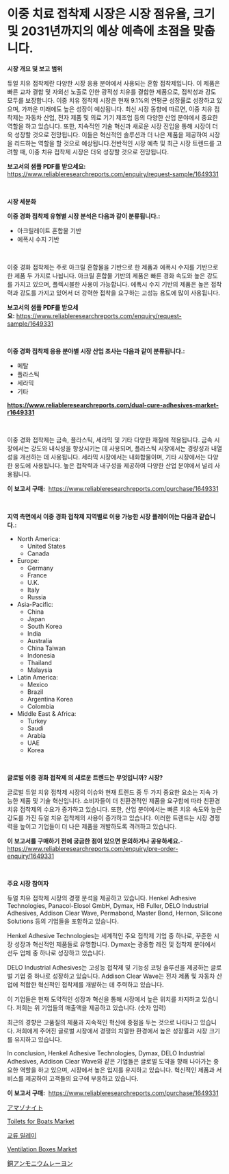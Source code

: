 <p><h1>이중 치료 접착제 시장은 시장 점유율, 크기 및 2031년까지의 예상 예측에 초점을 맞춥니다.</h1></p><p><strong>시장 개요 및 보고 범위</strong></p>
<p><p>듀얼 치유 접착제란 다양한 시장 응용 분야에서 사용되는 혼합 접착제입니다. 이 제품은 빠른 교차 결합 및 자외선 노출로 인한 광적성 치유를 결합한 제품으로, 접착성과 강도 모두를 보장합니다. 이중 치유 접착제 시장은 현재 9.1%의 연평균 성장률로 성장하고 있으며, 가까운 미래에도 높은 성장이 예상됩니다. 최신 시장 동향에 따르면, 이중 치유 접착제는 자동차 산업, 전자 제품 및 의료 기기 제조업 등의 다양한 산업 분야에서 중요한 역할을 하고 있습니다. 또한, 지속적인 기술 혁신과 새로운 시장 진입을 통해 시장이 더욱 성장할 것으로 전망됩니다. 이들은 혁신적인 솔루션과 더 나은 제품을 제공하여 시장을 리드하는 역할을 할 것으로 예상됩니다.전반적인 시장 예측 및 최근 시장 트렌드를 고려할 때, 이중 치유 접착제 시장은 더욱 성장할 것으로 전망됩니다.</p></p>
<p><strong>보고서의 샘플 PDF를 받으세요:</strong> <a href="https://www.reliableresearchreports.com/enquiry/request-sample/1649331">https://www.reliableresearchreports.com/enquiry/request-sample/1649331</a></p>
<p>&nbsp;</p>
<p><strong>시장 세분화</strong></p>
<p><strong>이중 경화 접착제 유형별 시장 분석은 다음과 같이 분류됩니다.:</strong></p>
<p><ul><li>아크릴레이트 혼합물 기반</li><li>에폭시 수지 기반</li></ul></p>
<p>&nbsp;</p>
<p><p>이중 경화 접착제는 주로 아크릴 혼합물을 기반으로 한 제품과 에폭시 수지를 기반으로 한 제품 두 가지로 나뉩니다. 아크릴 혼합물 기반의 제품은 빠른 경화 속도와 높은 강도를 가지고 있으며, 플렉시블한 사용이 가능합니다. 에폭시 수지 기반의 제품은 높은 접착력과 강도를 가지고 있어서 더 강력한 접착을 요구하는 고성능 용도에 많이 사용됩니다.</p></p>
<p><strong>보고서의 샘플 PDF를 받으세요:</strong>&nbsp;<a href="https://www.reliableresearchreports.com/enquiry/request-sample/1649331">https://www.reliableresearchreports.com/enquiry/request-sample/1649331</a></p>
<p>&nbsp;</p>
<p><strong> 이중 경화 접착제 응용 분야별 시장 산업 조사는 다음과 같이 분류됩니다.:</strong></p>
<p><ul><li>메탈</li><li>플라스틱</li><li>세라믹</li><li>기타</li></ul></p>
<p><strong><a href="https://www.reliableresearchreports.com/dual-cure-adhesives-market-r1649331">https://www.reliableresearchreports.com/dual-cure-adhesives-market-r1649331</a></strong></p>
<p>&nbsp;</p>
<p><p>이중 경화 접착제는 금속, 플라스틱, 세라믹 및 기타 다양한 재질에 적용됩니다. 금속 시장에서는 강도와 내식성을 향상시키는 데 사용되며, 플라스틱 시장에서는 경량성과 내열성을 개선하는 데 사용됩니다. 세라믹 시장에서는 내화합물이며, 기타 시장에서는 다양한 용도에 사용됩니다. 높은 접착력과 내구성을 제공하여 다양한 산업 분야에서 널리 사용됩니다.</p></p>
<p><strong>이 보고서 구매:</strong>&nbsp; <a href="https://www.reliableresearchreports.com/purchase/1649331">https://www.reliableresearchreports.com/purchase/1649331</a></p>
<p>&nbsp;</p>
<p><strong>지역 측면에서 이중 경화 접착제 지역별로 이용 가능한 시장 플레이어는 다음과 같습니다.:</strong></p>
<p><ul>
    <li>
        North America:
        <ul>
            <li>United States</li>
            <li>Canada</li>
        </ul>
    </li>
    <li>
        Europe:
        <ul>
            <li>Germany</li>
            <li>France</li>
            <li>U.K.</li>
            <li>Italy</li>
            <li>Russia</li>
        </ul>
    </li>
    <li>
        Asia-Pacific:
        <ul>
            <li>China</li>
            <li>Japan</li>
            <li>South Korea</li>
            <li>India</li>
            <li>Australia</li>
            <li>China Taiwan</li>
            <li>Indonesia</li>
            <li>Thailand</li>
            <li>Malaysia</li>
        </ul>
    </li>
    <li>
        Latin America:
        <ul>
            <li>Mexico</li>
            <li>Brazil</li>
            <li>Argentina Korea</li>
            <li>Colombia</li>
        </ul>
    </li>
    <li>
        Middle East & Africa:
        <ul>
            <li>Turkey</li>
            <li>Saudi</li>
            <li>Arabia</li>
            <li>UAE</li>
            <li>Korea</li>
        </ul>
    </li>
    </ul></p>
<p>&nbsp;</p>
<p><strong>글로벌 이중 경화 접착제 의 새로운 트렌드는 무엇입니까? 시장?</strong></p>
<p><p>글로벌 듀얼 치유 접착제 시장의 이슈와 현재 트렌드 중 두 가지 중요한 요소는 지속 가능한 제품 및 기술 혁신입니다. 소비자들이 더 친환경적인 제품을 요구함에 따라 친환경 치유 접착제의 수요가 증가하고 있습니다. 또한, 산업 분야에서는 빠른 치유 속도와 높은 강도를 가진 듀얼 치유 접착제의 사용이 증가하고 있습니다. 이러한 트렌드는 시장 경쟁력을 높이고 기업들이 더 나은 제품을 개발하도록 격려하고 있습니다.</p></p>
<p><strong>이 보고서를 구매하기 전에 궁금한 점이 있으면 문의하거나 공유하세요.</strong>- <a href="https://www.reliableresearchreports.com/enquiry/pre-order-enquiry/1649331">https://www.reliableresearchreports.com/enquiry/pre-order-enquiry/1649331</a></p>
<p>&nbsp;</p>
<p><strong>주요 시장 참여자</strong></p>
<p><p>듀얼 치유 접착제 시장의 경쟁 분석을 제공하고 있습니다. Henkel Adhesive Technologies, Panacol-Elosol GmbH, Dymax, HB Fuller, DELO Industrial Adhesives, Addison Clear Wave, Permabond, Master Bond, Hernon, Silicone Solutions 등의 기업들을 포함하고 있습니다. </p><p>Henkel Adhesive Technologies는 세계적인 주요 접착제 기업 중 하나로, 꾸준한 시장 성장과 혁신적인 제품들로 유명합니다. Dymax는 광중합 레진 및 접착제 분야에서 선두 업체 중 하나로 성장하고 있습니다. </p><p>DELO Industrial Adhesives는 고성능 접착제 및 기능성 코팅 솔루션을 제공하는 글로벌 기업 중 하나로 성장하고 있습니다. Addison Clear Wave는 전자 제품 및 자동차 산업에 적합한 혁신적인 접착제를 개발하는 데 주력하고 있습니다. </p><p>이 기업들은 현재 도약적인 성장과 혁신을 통해 시장에서 높은 위치를 차지하고 있습니다. 저희는 위 기업들의 매출액을 제공하고 있습니다. (숫자 입력)</p><p>최근의 경향은 고품질의 제품과 지속적인 혁신에 중점을 두는 것으로 나타나고 있습니다. 저희에게 주어진 글로벌 시장에서 경쟁의 치열한 환경에서 높은 성장률과 시장 크기를 유지하고 있습니다. </p><p>In conclusion, Henkel Adhesive Technologies, Dymax, DELO Industrial Adhesives, Addison Clear Wave와 같은 기업들은 글로벌 도약을 향해 나아가는 중요한 역할을 하고 있으며, 시장에서 높은 입지를 유지하고 있습니다. 혁신적인 제품과 서비스를 제공하여 고객들의 요구에 부응하고 있습니다.</p></p>
<p><strong>이 보고서 구매:</strong>&nbsp;&nbsp;<a href="https://www.reliableresearchreports.com/purchase/1649331">https://www.reliableresearchreports.com/purchase/1649331</a></p>
<p><p><a href="https://github.com/dzy793153605/Market-Research-Report-List-1/blob/main/368258431106.md">アマゾナイト</a></p><p><a href="https://github.com/marloy8/Market-Research-Report-List-4/blob/main/toilets-for-boats-market.md">Toilets for Boats Market</a></p><p><a href="https://github.com/WilburKihn5676/Market-Research-Report-List-1/blob/main/273864128533.md">교류 릴레이</a></p><p><a href="https://github.com/jj19131/Market-Research-Report-List-2/blob/main/ventilation-boxes-market.md">Ventilation Boxes Market</a></p><p><a href="https://github.com/EthanMorar2011/Market-Research-Report-List-1/blob/main/719737531107.md">銅アンモニウムレーヨン</a></p></p>
